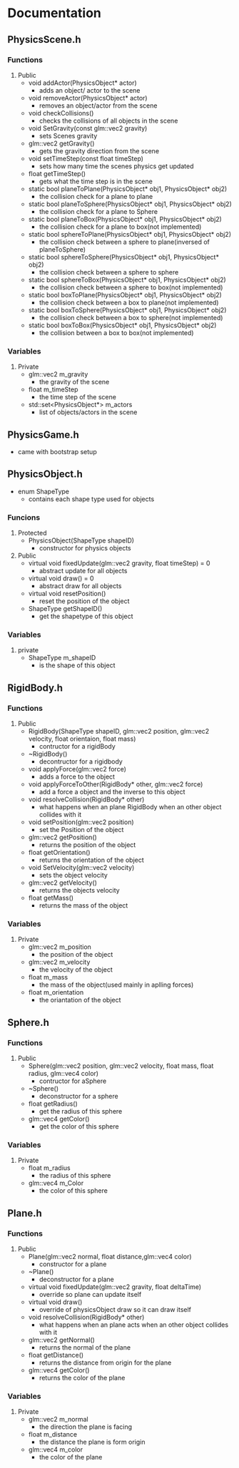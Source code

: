 
# Documentation
## PhysicsScene.h
### Functions
1. Public
   - void addActor(PhysicsObject* actor)
     - adds an object/ actor to the scene 
   - void removeActor(PhysicsObject* actor)
     - removes an object/actor from the scene
   - void checkCollisions()
      - checks the collisions of all objects in the scene
   - void SetGravity(const glm::vec2 gravity)
     - sets Scenes gravity
   - glm::vec2 getGravity()
     - gets the gravity direction from the scene
   - void setTimeStep(const float timeStep) 
     - sets how many time the scenes physics get updated
   - float getTimeStep()
     - gets what the time step is in the scene
   - static bool planeToPlane(PhysicsObject* obj1, PhysicsObject* obj2)
     - the collision check for a plane to plane
   - static bool planeToSphere(PhysicsObject* obj1, PhysicsObject* obj2)
     - the collision check for a plane to Sphere
   - static bool planeToBox(PhysicsObject* obj1, PhysicsObject* obj2)
     - the collision check for a plane to box(not implemented)
   - static bool sphereToPlane(PhysicsObject* obj1, PhysicsObject* obj2)
     - the collision check between a sphere to plane(inversed of planeToSphere)
   - static bool sphereToSphere(PhysicsObject* obj1, PhysicsObject* obj2)
     - the collision check between a sphere to sphere
   - static bool sphereToBox(PhysicsObject* obj1, PhysicsObject* obj2)
     - the collision check between a sphere to box(not implemented)
   - static bool boxToPlane(PhysicsObject* obj1, PhysicsObject* obj2)
     - the collision check between a box to plane(not implemented)
   - static bool boxToSphere(PhysicsObject* obj1, PhysicsObject* obj2)
     - the collision check between a box to sphere(not implemented)
   - static bool boxToBox(PhysicsObject* obj1, PhysicsObject* obj2)
     - the collision between a box to box(not implemented)
### Variables
1. Private
   - glm::vec2 m_gravity
     - the gravity of the scene
   - float m_timeStep
      - the time step of the scene
   - std::set<PhysicsObject*> m_actors
      - list of objects/actors in the scene

## PhysicsGame.h
- came with bootstrap setup

## PhysicsObject.h
- enum ShapeType
  - contains each shape type used for objects

### Funcions
1. Protected
   - PhysicsObject(ShapeType shapeID)
     - constructor for physics objects
2. Public 
   - virtual void fixedUpdate(glm::vec2 gravity, float timeStep) = 0
     - abstract update for all objects
   - virtual void draw() = 0
     - abstract draw for all objects
   - virtual void resetPosition()
     - reset the position of the object
   - ShapeType getShapeID()
     - get the shapetype of this object
### Variables
1. private
   - ShapeType m_shapeID
     - is the shape of this object
## RigidBody.h
### Functions
1. Public
   - RigidBody(ShapeType shapeID, glm::vec2 position, glm::vec2 velocity, float orientaion, float mass)
     - contructor for a rigidBody
   - ~RigidBody()
     - decontructor for a rigidbody
   - void applyForce(glm::vec2 force)
     - adds a force to the object 
   - void applyForceToOther(RigidBody* other, glm::vec2 force)
     - add a force a object and the inverse to this object
   - void resolveCollision(RigidBody* other)
     - what happens when an plane RigidBody when an other object collides with it
   - void setPosition(glm::vec2 position)
     - set the Position of the object
   - glm::vec2 getPosition()
     - returns the position of the object
   - float getOrientation()
     - returns the orientation of the object
   - void SetVelocity(glm::vec2 velocity)
     - sets the object velocity
   - glm::vec2 getVelocity()
     - returns the objects velocity
   - float getMass()
     - returns the mass of the object

### Variables
1. Private
   - glm::vec2 m_position
     - the position of the object
   - glm::vec2 m_velocity
     - the velocity of the object
   - float m_mass
     - the mass of the object(used mainly in aplling forces)
   - float m_orientation 
     - the oriantation of the object
## Sphere.h
### Functions
1. Public
   - Sphere(glm::vec2 position, glm::vec2 velocity, float mass, float radius, glm::vec4 color)
     - contructor for aSphere
   - ~Sphere()
     - deconstructor for a sphere
   - float getRadius()
     - get the radius of this sphere
   - glm::vec4 getColor()
     - get the color of this sphere

### Variables
1. Private
   - float m_radius
     - the radius of this sphere
   - glm::vec4 m_Color
     - the color of this sphere
## Plane.h
### Functions
1. Public
   - Plane(glm::vec2 normal, float distance,glm::vec4 color)
     - constructor for a plane
   - ~Plane()
     - deconstructor for a plane
   - virtual void fixedUpdate(glm::vec2 gravity, float deltaTime)
     - override so plane can update itself
   - virtual void draw()
     - override of physicsObject draw so it can draw itself
   - void resolveCollision(RigidBody* other)
     - what happens when an plane acts when an other object collides with it
   - glm::vec2 getNormal()
     - returns the normal of the plane
   - float getDistance()
     - returns the distance from origin for the plane
   - glm::vec4 getColor()
     - returns the color of the plane

### Variables
1. Private
   - glm::vec2 m_normal
     - the direction the plane is facing
   - float m_distance
     -  the distance the plane is form origin
   - glm::vec4 m_color
     - the color of the plane
